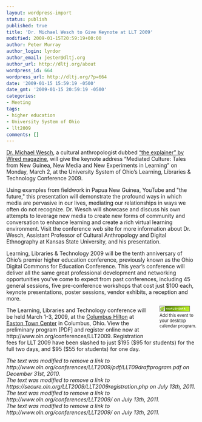 ```yaml
---
layout: wordpress-import
status: publish
published: true
title: 'Dr. Michael Wesch to Give Keynote at LLT 2009'
modified: 2009-01-15T20:59:19+00:00
author: Peter Murray
author_login: lyrdor
author_email: jester@dltj.org
author_url: http://dltj.org/about
wordpress_id: 664
wordpress_url: http://dltj.org/?p=664
date: '2009-01-15 15:59:19 -0500'
date_gmt: '2009-01-15 20:59:19 -0500'
categories:
- Meeting
tags:
- higher education
- University System of Ohio
- llt2009
comments: []
---
```

<p><a href="http://www.ksu.edu/sasw/anthro/wesch.htm" title="Dr. Michael Wesch&#039;s homepage">Dr. Michael Wesch</a>, a cultural anthropologist dubbed <a href="http://archive.wired.com/culture/lifestyle/multimedia/2007/04/ss_raves?slide=14" title="Michael Wesch at the 2007 Rave Awards">&ldquo;the explainer&rdquo; by Wired magazine</a>, will give the keynote address &ldquo;Mediated Culture: Tales from New Guinea, New Media and New Experiments in Learning&rdquo; on Monday, March 2, at the University System of Ohio&rsquo;s Learning, Libraries &amp; Technology Conference 2009.</p>
<p>Using examples from fieldwork in Papua New Guinea, YouTube and "the future," this presentation will demonstrate the profound ways in which media are pervasive in our lives, mediating our relationships in ways we often do not recognize. Dr. Wesch will showcase and discuss his own attempts to leverage new media to create new forms of community and conversation to enhance learning and create a rich virtual learning environment. Visit the <span class="removed_link" title="http://www.oln.org/conferences/LLT2009/">conference web site</span> for more information about Dr. Wesch, Assistant Professor of Cultural Anthropology and Digital Ethnography at Kansas State University, and his presentation.</p>
<div class="vevent" id="michael-wesch-at-llt2009-hcalendar">
<div class="description">Learning, Libraries &amp; Technology 2009 will be the tenth anniversary of Ohio&rsquo;s premier higher education conference, previously known as the Ohio Digital Commons for Education Conference. This year&rsquo;s conference will deliver all the same great professional development and networking opportunities you&rsquo;ve come to expect from past conferences, including 45 general sessions, five pre-conference workshops that cost just $100 each, keynote presentations, poster sessions, vendor exhibits, a reception and more.</div>
<div style="float:right; padding: 1em 0 1.5em 3em; font-size: 80%; width: 100px;"><span class="removed_link" title="http://dltj.org/xhtml2vcal/xhtml2vcal.php/dltj/dr-michael-wesch-to-give-keynote-at-llt-2009"><img src="/wp-content/uploads/2009/01/microformat_hcalendar.png" alt="hCalendar Encoded Microformat" width="80" height="15" style="border:none;text-decoration: none;" /><br />Add this event to your desktop calendar program.</span></div>
<p>The <span class="summary">Learning, Libraries and Technology conference</span> will be held March <abbr class="dtstart" title="2009-03-01" style="border:none;text-decoration: none;">1-</abbr><abbr class="dtend" title="2009-03-04" style="border:none;text-decoration: none;">3, 2009, at the <span class="location"><a href="http://www.hiltoncolumbus.com/" title="Hilton Columbus homepage">Columbus Hilton</a> at <a href="http://www.eastontowncenter.com/" title="Easton Town Center homepage">Easton Town Center</a> in Columbus, Ohio</span>.  View the <span class="removed_link" title="http://www.oln.org/conferences/LLT2009/pdf/LLT09draftprogram.pdf">preliminary program</span> [PDF] and <span class="removed_link" title="https://secure.oln.org/LLT2009/LLT2009registration.php">register online</span> now at <span class="removed_link" title="http://www.oln.org/conferences/LLT2009/">http://www.oln.org/conferences/LLT2009</span>. Registration fees for LLT 2009 have been slashed to just $195 ($95 for students) for the full two days, and $95 ($55 for students) for one day.</abbr></div>
<p style="padding:0;margin:0;font-style:italic;" class="removed_link">The text was modified to remove a link to http://www.oln.org/conferences/LLT2009/pdf/LLT09draftprogram.pdf on December 31st, 2010.</p>
<p style="padding:0;margin:0;font-style:italic;" class="removed_link">The text was modified to remove a link to https://secure.oln.org/LLT2009/LLT2009registration.php on July 13th, 2011.</p>
<p style="padding:0;margin:0;font-style:italic;" class="removed_link">The text was modified to remove a link to http://www.oln.org/conferences/LLT2009/ on July 13th, 2011.</p>
<p style="padding:0;margin:0;font-style:italic;" class="removed_link">The text was modified to remove a link to http://www.oln.org/conferences/LLT2009/ on July 13th, 2011.</p>
